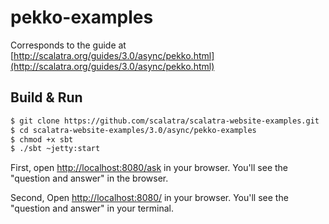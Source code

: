 # pekko-examples #

Corresponds to the guide at [http://scalatra.org/guides/3.0/async/pekko.html](http://scalatra.org/guides/3.0/async/pekko.html)

## Build & Run ##

```sh
$ git clone https://github.com/scalatra/scalatra-website-examples.git
$ cd scalatra-website-examples/3.0/async/pekko-examples
$ chmod +x sbt
$ ./sbt ~jetty:start
```

First, open [http://localhost:8080/ask](http://localhost:8080/ask) in your browser. You'll see the "question and answer" in the browser.

Second, Open [http://localhost:8080/](http://localhost:8080/) in your browser. You'll see the "question and answer" in your terminal.
